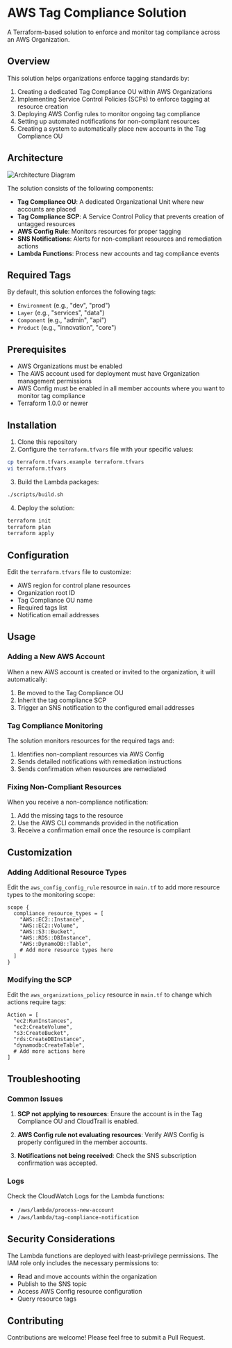 # AWS Tag Compliance Solution

A Terraform-based solution to enforce and monitor tag compliance across an AWS Organization.

## Overview

This solution helps organizations enforce tagging standards by:

1. Creating a dedicated Tag Compliance OU within AWS Organizations
2. Implementing Service Control Policies (SCPs) to enforce tagging at resource creation
3. Deploying AWS Config rules to monitor ongoing tag compliance
4. Setting up automated notifications for non-compliant resources
5. Creating a system to automatically place new accounts in the Tag Compliance OU

## Architecture

![Architecture Diagram](architecture-diagram.png)

The solution consists of the following components:

- **Tag Compliance OU**: A dedicated Organizational Unit where new accounts are placed
- **Tag Compliance SCP**: A Service Control Policy that prevents creation of untagged resources
- **AWS Config Rule**: Monitors resources for proper tagging
- **SNS Notifications**: Alerts for non-compliant resources and remediation actions
- **Lambda Functions**: Process new accounts and tag compliance events

## Required Tags

By default, this solution enforces the following tags:

- `Environment` (e.g., "dev", "prod")
- `Layer` (e.g., "services", "data")
- `Component` (e.g., "admin", "api")
- `Product` (e.g., "innovation", "core")

## Prerequisites

- AWS Organizations must be enabled
- The AWS account used for deployment must have Organization management permissions
- AWS Config must be enabled in all member accounts where you want to monitor tag compliance
- Terraform 1.0.0 or newer

## Installation

1. Clone this repository
2. Configure the `terraform.tfvars` file with your specific values:

```bash
cp terraform.tfvars.example terraform.tfvars
vi terraform.tfvars
```

3. Build the Lambda packages:

```bash
./scripts/build.sh
```

4. Deploy the solution:

```bash
terraform init
terraform plan
terraform apply
```

## Configuration

Edit the `terraform.tfvars` file to customize:

- AWS region for control plane resources
- Organization root ID
- Tag Compliance OU name
- Required tags list
- Notification email addresses

## Usage

### Adding a New AWS Account

When a new AWS account is created or invited to the organization, it will automatically:

1. Be moved to the Tag Compliance OU
2. Inherit the tag compliance SCP
3. Trigger an SNS notification to the configured email addresses

### Tag Compliance Monitoring

The solution monitors resources for the required tags and:

1. Identifies non-compliant resources via AWS Config
2. Sends detailed notifications with remediation instructions
3. Sends confirmation when resources are remediated

### Fixing Non-Compliant Resources

When you receive a non-compliance notification:

1. Add the missing tags to the resource
2. Use the AWS CLI commands provided in the notification
3. Receive a confirmation email once the resource is compliant

## Customization

### Adding Additional Resource Types

Edit the `aws_config_config_rule` resource in `main.tf` to add more resource types to the monitoring scope:

```hcl
scope {
  compliance_resource_types = [
    "AWS::EC2::Instance",
    "AWS::EC2::Volume",
    "AWS::S3::Bucket",
    "AWS::RDS::DBInstance",
    "AWS::DynamoDB::Table",
    # Add more resource types here
  ]
}
```

### Modifying the SCP

Edit the `aws_organizations_policy` resource in `main.tf` to change which actions require tags:

```hcl
Action = [
  "ec2:RunInstances",
  "ec2:CreateVolume",
  "s3:CreateBucket",
  "rds:CreateDBInstance",
  "dynamodb:CreateTable",
  # Add more actions here
]
```

## Troubleshooting

### Common Issues

1. **SCP not applying to resources**: Ensure the account is in the Tag Compliance OU and CloudTrail is enabled.

2. **AWS Config rule not evaluating resources**: Verify AWS Config is properly configured in the member accounts.

3. **Notifications not being received**: Check the SNS subscription confirmation was accepted.

### Logs

Check the CloudWatch Logs for the Lambda functions:

- `/aws/lambda/process-new-account`
- `/aws/lambda/tag-compliance-notification`

## Security Considerations

The Lambda functions are deployed with least-privilege permissions. The IAM role only includes the necessary permissions to:

- Read and move accounts within the organization
- Publish to the SNS topic
- Access AWS Config resource configuration
- Query resource tags


## Contributing

Contributions are welcome! Please feel free to submit a Pull Request.
